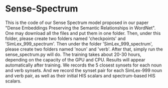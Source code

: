 # Sense-Spectrum
 This is the code of our Sense Spectrum model proposed in our paper "Dense Embeddings Preserving the Semantic Relationships in WordNet".
 One may download all the files and put them in one folder. 
 Then, under this folder, please create two folders named 'checkpoints' and 'SimLex_999_spectrum'. 
 Then under the folder 'SimLex_999_spectrum', please create two folders named 'noun' and 'verb'. 
 After that, simply run the sense_spectrum.py will do. 
 The training takes about 20-30 hours, depending on the capacity of the GPU and CPU. 
 Results will appear automatically after training. 
 We records the 5 closest synsets for each noun and verb synsets. And we record the synset pair for each SimLex-999 noun and verb pair, as well as their initial HIS scalars and spectrum-based HIS scalars.
